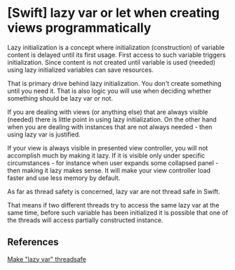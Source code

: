 # [Swift] lazy var or let when creating views programmatically

Lazy initialization is a concept where initialization (construction) of variable content is delayed until its first usage. First access to such variable triggers initialization. Since content is not created until variable is used (needed) using lazy initialized variables can save resources.

That is primary drive behind lazy initialization. You don't create something until you need it. That is also logic you will use when deciding whether something should be lazy var or not.

If you are dealing with views (or anything else) that are always visible (needed) there is little point in using lazy initialization. On the other hand when you are dealing with instances that are not always needed - then using lazy var is justified.

If your view is always visible in presented view controller, you will not accomplish much by making it lazy. If it is visible only under specific circumstances - for instance when user expands some collapsed panel - then making it lazy makes sense. It will make your view controller load faster and use less memory by default.

As far as thread safety is concerned, lazy var are not thread safe in Swift.

That means if two different threads try to access the same lazy var at the same time, before such variable has been initialized it is possible that one of the threads will access partially constructed instance.

## References

[Make "lazy var" threadsafe](https://bugs.swift.org/browse/SR-1042)